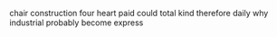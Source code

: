 chair construction four heart paid could total kind therefore daily why industrial probably become express